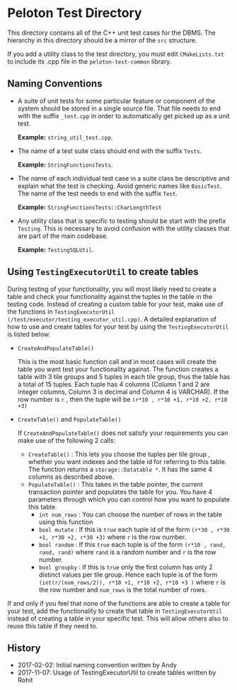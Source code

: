 # Peloton Test Directory

This directory contains all of the C++ unit test cases for the DBMS.
The hierarchy in this directory should be a mirror of the `src` structure.

If you add a utility class to the test directory, you must edit `CMakeLists.txt` to include its .cpp file in the `peloton-test-common` library.

## Naming Conventions

* A suite of unit tests for some particular feature or component of the system should be stored in a single source file. That file needs to end with the suffix `_test.cpp` in order to automatically get picked up as a unit test.

   **Example:** `string_util_test.cpp`.  

* The name of a test suite class should end with the suffix `Tests`.

   **Example:** `StringFunctionsTests`.  

* The name of each individual test case in a suite class be descriptive and explain what the test is checking. Avoid generic names like `BasicTest`. The name of the test needs to end with the suffix `Test`.

   **Example:** `StringFunctionsTests::CharLengthTest`  

* Any utility class that is specific to testing should be start with the prefix `Testing`. This is necessary to avoid confusion with the utility classes that are part of the main codebase.

   **Example:** `TestingSQLUtil`.

## Using `TestingExecutorUtil` to create tables

During testing of your functionality, you will most likely need to create a table and check your functionality against the tuples in the table in the testing code. Instead of creating a custom table for your test, make use of the functions in `TestingExecutorUtil (/test/executor/testing_executor_util.cpp)`. A detailed explanation of how to use and create tables for your test by using the `TestingExecutorUtil` is listed below. 

* `CreateAndPopulateTable()`

	This is the most basic function call and in most cases will create the table you want test your functionality against. The function creates a table with 3 tile groups and 5 tuples in each tile group, thus the table has a total of 15 tuples. Each tuple has 4 columns (Column 1 and 2 are integer columns, Column 3 is decimal and Column 4 is VARCHAR). If the row number is `r` , then the tuple will be  `(r*10 , r*10 +1, r*10 +2, r*10 +3)`


* `CreateTable()` and `PopulateTable()`
	
	If `CreateAndPopulateTable()` does not satisfy your requirements you can make use of the following 2 calls:
	* `CreateTable()` : This lets you choose the tuples per tile group , whether you want indexes and the table id for referring to this table. The function returns a `storage::Datatable *`. It has the same 4 columns as described above.
	* `PopulateTable()` : This takes in the table pointer, the current transaction pointer and populates the table for you. You have 4 parameters through which you can control how you want to populate this table.
		* `int num_rows` : You can choose the number of rows in the table using this function
		* `bool mutate` : If this is `true`  each tuple id of the form `(r*30 , r*30 +1, r*30 +2, r*30 +3)` where `r` is the row number.
		* `bool random` : If this `true` each tuple is of the form `(r*10 , rand, rand, rand)` where `rand` is a random number and `r` is the row number.
		* `bool groupby` : If this is `true` only the first column has only 2 distinct values per tile group. Hence each tuple is of the form `(int(r/(num_rows/2)), r*10 +1, r*10 +2, r*10 +3 )` where `r` is the row number and `num_rows` is the total number of rows.


If and only if you feel that none of the functions are able to create a table for your test, add the functionality to create that table in `TestingExecutorUtil` instead of creating a table in your specific test. This will allow others also to reuse this table if they need to.

## History

* 2017-02-02: Initial naming convention written by Andy
* 2017-11-07: Usage of TestingExecutorUtil to create tables written by Rohit
